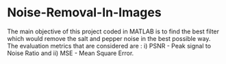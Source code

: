 # Noise-Removal-In-Images

The main objective of this project coded in MATLAB is to find the best filter which would remove the salt and pepper noise in the best possible way. The evaluation metrics that are considered are :
i)  PSNR - Peak signal to Noise Ratio and
ii) MSE  - Mean Square Error.
